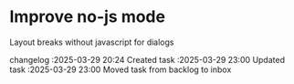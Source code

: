 Improve no-js mode
===

Layout breaks without javascript for dialogs

changelog
:2025-03-29 20:24	Created task
:2025-03-29 23:00	Updated task
:2025-03-29 23:00	Moved task from backlog to inbox